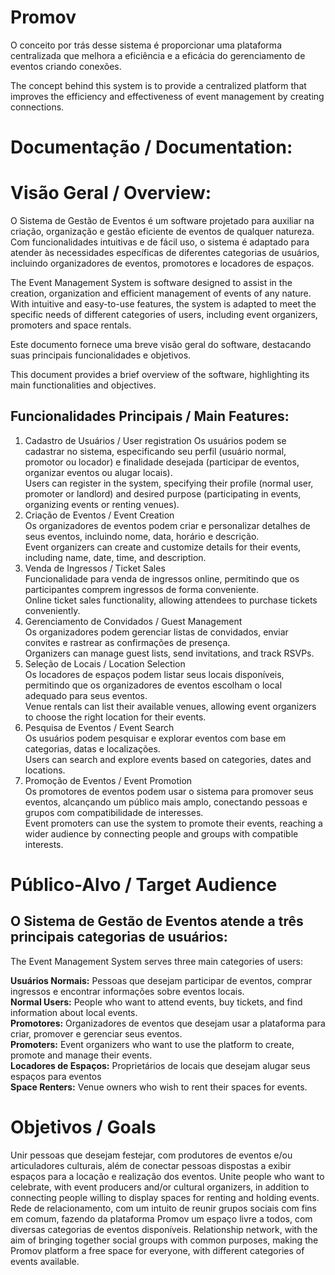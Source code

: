 # Promov
 O conceito por trás desse sistema é proporcionar uma plataforma centralizada que melhora a eficiência e a eficácia do gerenciamento de eventos criando conexões. 
 
 The concept behind this system is to provide a centralized platform that improves the efficiency and effectiveness of event management by creating connections.

# **Documentação / Documentation:**

# **Visão Geral / Overview:**
O Sistema de Gestão de Eventos é um software projetado para auxiliar na criação, organização e gestão eficiente de eventos de qualquer natureza. Com funcionalidades intuitivas e de fácil uso, o sistema é adaptado para atender às necessidades específicas de diferentes categorias de usuários, incluindo organizadores de eventos, promotores e locadores de espaços.

The Event Management System is software designed to assist in the creation, organization and efficient management of events of any nature. With intuitive and easy-to-use features, the system is adapted to meet the specific needs of different categories of users, including event organizers, promoters and space rentals.

Este documento fornece uma breve visão geral do software, destacando suas principais funcionalidades e objetivos.

This document provides a brief overview of the software, highlighting its main functionalities and objectives.

## Funcionalidades Principais / Main Features:

1. Cadastro de Usuários / User registration
Os usuários podem se cadastrar no sistema, especificando seu perfil (usuário normal, promotor ou locador) e finalidade desejada (participar de eventos, organizar eventos ou alugar locais).  
Users can register in the system, specifying their profile (normal user, promoter or landlord) and desired purpose (participating in events, organizing events or renting venues).  
3. Criação de Eventos / Event Creation  
Os organizadores de eventos podem criar e personalizar detalhes de seus eventos, incluindo nome, data, horário e descrição.  
Event organizers can create and customize details for their events, including name, date, time, and description.  
5. Venda de Ingressos / Ticket Sales  
Funcionalidade para venda de ingressos online, permitindo que os participantes comprem ingressos de forma conveniente.  
Online ticket sales functionality, allowing attendees to purchase tickets conveniently.  
7. Gerenciamento de Convidados / Guest Management  
Os organizadores podem gerenciar listas de convidados, enviar convites e rastrear as confirmações de presença.  
Organizers can manage guest lists, send invitations, and track RSVPs.  
9. Seleção de Locais / Location Selection  
Os locadores de espaços podem listar seus locais disponíveis, permitindo que os organizadores de eventos escolham o local adequado para seus eventos.  
Venue rentals can list their available venues, allowing event organizers to choose the right location for their events.  
11. Pesquisa de Eventos / Event Search  
Os usuários podem pesquisar e explorar eventos com base em categorias, datas e localizações.  
Users can search and explore events based on categories, dates and locations.  
13. Promoção de Eventos / Event Promotion  
Os promotores de eventos podem usar o sistema para promover seus eventos, alcançando um público mais amplo, conectando pessoas e grupos com compatibilidade de interesses.  
Event promoters can use the system to promote their events, reaching a wider audience by connecting people and groups with compatible interests.  

# Público-Alvo / Target Audience

## O Sistema de Gestão de Eventos atende a três principais categorias de usuários:
The Event Management System serves three main categories of users: 

**Usuários Normais:** Pessoas que desejam participar de eventos, comprar ingressos e encontrar informações sobre eventos locais.  
**Normal Users:** People who want to attend events, buy tickets, and find information about local events.  
**Promotores:** Organizadores de eventos que desejam usar a plataforma para criar, promover e gerenciar seus eventos.  
**Promoters:** Event organizers who want to use the platform to create, promote and manage their events.  
**Locadores de Espaços:** Proprietários de locais que desejam alugar seus espaços para eventos  
**Space Renters:** Venue owners who wish to rent their spaces for events.  

# Objetivos / Goals
Unir pessoas que desejam festejar, com produtores de eventos e/ou articuladores culturais, além de conectar pessoas dispostas a exibir espaços para a locação e realização dos eventos.
Unite people who want to celebrate, with event producers and/or cultural organizers, in addition to connecting people willing to display spaces for renting and holding events.
Rede de relacionamento, com um intuito de reunir grupos sociais com fins em comum, fazendo da plataforma Promov um espaço livre a todos, com diversas categorias de eventos disponíveis.
Relationship network, with the aim of bringing together social groups with common purposes, making the Promov platform a free space for everyone, with different categories of events available.
